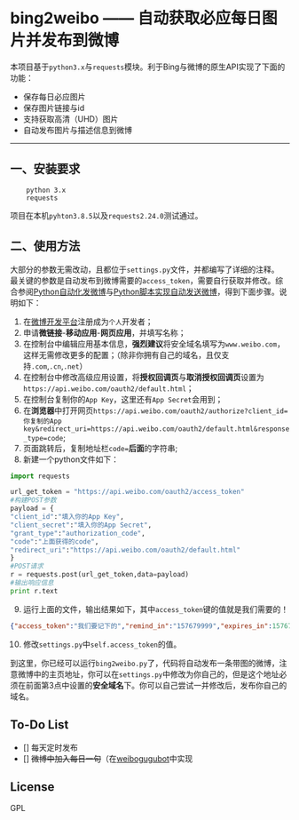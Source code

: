 bing2weibo —— 自动获取必应每日图片并发布到微博
===========
本项目基于`python3.x`与`requests`模块。利于Bing与微博的原生API实现了下面的功能：  

- 保存每日必应图片
- 保存图片链接与id
- 支持获取高清（UHD）图片
- 自动发布图片与描述信息到微博  

---  
## 一、安装要求  
```
    python 3.x
    requests
```
项目在本机`pyhton3.8.5`以及`requests2.24.0`测试通过。
  
  
## 二、使用方法
大部分的参数无需改动，且都位于``settings.py``文件，并都编写了详细的注释。  
最关键的参数是自动发布到微博需要的`access_token`，需要自行获取并修改。综合参阅[Python自动化发微博](https://www.itengli.com/python_weibo/)与[Python脚本实现自动发送微博](https://mp.weixin.qq.com/s?__biz=MzAxMjU0ODQ2OA==&mid=2649232112&idx=1&sn=0acd8ce0022c547a2ef3de15a5ac678a&chksm=83ac92ebb4db1bfdc734804467be6f97b055a16a35fe958c1c31332b668bee5e6d4e0c2dce42&mpshare=1&scene=23&srcid=0109I4LbC080MuG2PgFpCwBw&sharer_sharetime=1578552780662&sharer_shareid=c88278dffa79e5c1af81d7fc6e6b5305#rd)，得到下面步骤。说明如下：    
1. 在[微博开发平台](https://open.weibo.com/)注册成为`个人`开发者；
2. 申请**微链接**-**移动应用**-**网页应用**，并填写名称；
3. 在控制台中编辑应用基本信息，**强烈建议**将安全域名填写为`www.weibo.com`，这样无需修改更多的配置；（除非你拥有自己的域名，且仅支持`.com`,`.cn`,`.net`）
4. 在控制台中修改高级应用设置，将**授权回调页**与**取消授权回调页**设置为`https://api.weibo.com/oauth2/default.html`；
5. 在控制台复制你的`App Key`，这里还有`App Secret`会用到；
6. 在**浏览器**中打开网页`https://api.weibo.com/oauth2/authorize?client_id=你复制的App key&redirect_uri=https://api.weibo.com/oauth2/default.html&response_type=code`;
7. 页面跳转后，复制地址栏`code=`**后面**的字符串;
8. 新建一个python文件如下：
```python
import requests

url_get_token = "https://api.weibo.com/oauth2/access_token"
#构建POST参数
payload = {
"client_id":"填入你的App Key",
"client_secret":"填入你的App Secret",
"grant_type":"authorization_code",
"code":"上面获得的code",
"redirect_uri":"https://api.weibo.com/oauth2/default.html"
}
#POST请求
r = requests.post(url_get_token,data=payload)
#输出响应信息
print r.text
```
9. 运行上面的文件，输出结果如下，其中`access_token`键的值就是我们需要的！
```json
{"access_token":"我们要记下的","remind_in":"157679999","expires_in":157679999,"uid":"1739207845"
```
10. 修改`settings.py`中`self.access_token`的值。  

到这里，你已经可以运行`bing2weibo.py`了，代码将自动发布一条带图的微博，注意微博中的主页地址，你可以在`settings.py`中修改为你自己的，但是这个地址必须在前面第3点中设置的**安全域名**下。你可以自己尝试一并修改后，发布你自己的域名。

## To-Do List
- [] 每天定时发布
- [] ~~微博中加入每日一句~~（在[weibogugubot]( '还没做呢')中实现

## License
GPL
